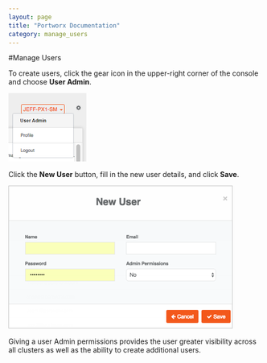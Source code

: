 ```yaml
---
layout: page
title: "Portworx Documentation"
category: manage_users
---
```

#Manage Users

To create users, click the gear icon in the upper-right corner of the console and choose **User Admin**.

![User Admin selected in Settings menu](images/settings-user-admin.png "User Admin selected in Settings menu")

Click the **New User** button, fill in the new user details, and click **Save**.

![New User dialog box](images/settings-new-user.png "New User dialog box")

Giving a user Admin permissions provides the user greater visibility across all clusters as well as the ability to create additional users.
